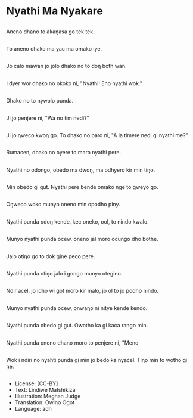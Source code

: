 # Nyathi Ma Nyakare

##
Aneno dhano to akaŋasa go tek tek.

##
To aneno dhako ma yac ma omako iye.

##
Jo calo mawan jo jolo dhako no to doŋ both wan.

##
I dyer wor dhako no okoko ni, "Nyathi! Eno nyathi wok."

##
Dhako no to nywolo punda.

##
Ji jo penjere ni, "Wa no tim nedi?"

##
Ji jo ŋweco kwoŋ go. To dhako no paro ni, "A la timere nedi gi nyathi me?"

##
Rumacen, dhako no oyere to maro nyathi pere.

##
Nyathi no odongo, obedo ma dwoŋ, ma odhyero kir min tiŋo.

##
Min obedo gi gut. Nyathi pere bende omako nge to gweyo go.

##
Oŋweco woko munyo oneno min opodho piny.

##
Nyathi punda odoŋ kende, kec oneko, ool, to nindo kwalo.

##
Munyo nyathi punda ocew, oneno jal moro ocungo dho bothe.

##
Jalo otiŋo go to dok gine peco pere.

##
Nyathi punda otiŋo jalo i gongo munyo otegino.

##
Ndir acel, jo idho wi got moro kir malo, jo ol to jo podho nindo.

##
Munyo nyathi punda ocew, onwaŋo ni nitye kende kendo.

##
Nyathi punda obedo gi gut. Owotho ka gi kaca rango min.

##
Nyathi punda oneno dhano moro to penjere ni, "Meno

##
Wok i ndiri no nyahti punda gi min jo bedo ka nyacel. Tiŋo min to wotho gi ne.

##
* License: [CC-BY]
* Text: Lindiwe Matshikiza
* Illustration: Meghan Judge
* Translation: Owino Ogot
* Language: adh
